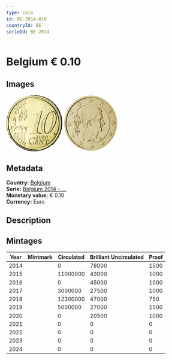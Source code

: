 ```yaml
---
type: coin
id: BE-2014-010
countryId: BE
serieId: BE-2014
---
```


# Belgium € 0.10

## Images

<img src="../../../Images/common-2007-010.webp" height="150" alt="Front image"><img src="Images/belgium-2014-010.webp" height="150" alt="Back image">

## Metadata

**Country:** [Belgium](../index.md)\
**Serie:** [Belgium 2014 - ...](index.md)\
**Monetary value:** € 0.10\
**Currency:** Euro

## Description

## Mintages

| Year | Mintmark | Circulated | Brilliant Uncirculated | Proof |
| ---- | -------- | ---------- | ---------------------- | ----- |
| 2014 |          | 0          | 78000                  | 1500  |
| 2015 |          | 11000000   | 43000                  | 1000  |
| 2016 |          | 0          | 45000                  | 1000  |
| 2017 |          | 3000000    | 27500                  | 1000  |
| 2018 |          | 12300000   | 47000                  | 750   |
| 2019 |          | 5000000    | 27000                  | 1500  |
| 2020 |          | 0          | 20500                  | 1000  |
| 2021 |          | 0          | 0                      | 0     |
| 2022 |          | 0          | 0                      | 0     |
| 2023 |          | 0          | 0                      | 0     |
| 2024 |          | 0          | 0                      | 0     |
